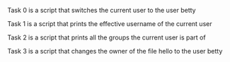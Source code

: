 Task 0 is a script that switches the current user to the user betty

Task 1 is a script that prints the effective username of the current user

Task 2 is a script that prints all the groups the current user is part of

Task 3 is a script that changes the owner of the file hello to the user betty

